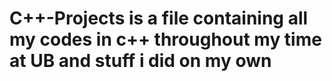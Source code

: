 # C++-Projects is a file containing all my codes in c++ throughout my time at UB and stuff i did on my own

